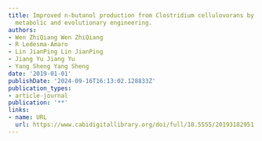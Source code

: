 ```yaml
---
title: Improved n-butanol production from Clostridium cellulovorans by integrated
  metabolic and evolutionary engineering.
authors:
- Wen ZhiQiang Wen ZhiQiang
- R Ledesma-Amaro
- Lin JianPing Lin JianPing
- Jiang Yu Jiang Yu
- Yang Sheng Yang Sheng
date: '2019-01-01'
publishDate: '2024-09-16T16:13:02.128833Z'
publication_types:
- article-journal
publication: '**'
links:
- name: URL
  url: https://www.cabidigitallibrary.org/doi/full/10.5555/20193182951
---
```


